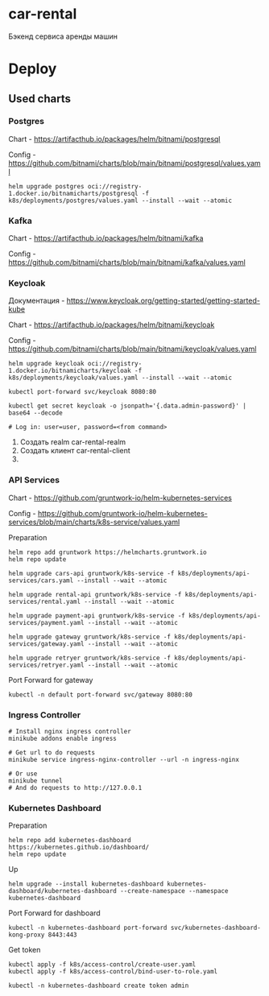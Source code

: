 # car-rental

Бэкенд сервиса аренды машин

# Deploy

## Used charts

### Postgres

Chart - https://artifacthub.io/packages/helm/bitnami/postgresql

Config - https://github.com/bitnami/charts/blob/main/bitnami/postgresql/values.yaml

```shell
helm upgrade postgres oci://registry-1.docker.io/bitnamicharts/postgresql -f k8s/deployments/postgres/values.yaml --install --wait --atomic
```

### Kafka

Chart - https://artifacthub.io/packages/helm/bitnami/kafka

Config - https://github.com/bitnami/charts/blob/main/bitnami/kafka/values.yaml

### Keycloak

Документация - https://www.keycloak.org/getting-started/getting-started-kube

Chart - https://artifacthub.io/packages/helm/bitnami/keycloak

Config - https://github.com/bitnami/charts/blob/main/bitnami/keycloak/values.yaml

```shell
helm upgrade keycloak oci://registry-1.docker.io/bitnamicharts/keycloak -f k8s/deployments/keycloak/values.yaml --install --wait --atomic
```

```shell
kubectl port-forward svc/keycloak 8080:80
```

```shell
kubectl get secret keycloak -o jsonpath='{.data.admin-password}' | base64 --decode

# Log in: user=user, password=<from command>
```

1. Создать realm car-rental-realm
2. Создать клиент car-rental-client
3. 

### API Services

Chart - https://github.com/gruntwork-io/helm-kubernetes-services

Config - https://github.com/gruntwork-io/helm-kubernetes-services/blob/main/charts/k8s-service/values.yaml

Preparation

```shell
helm repo add gruntwork https://helmcharts.gruntwork.io
helm repo update
```

```shell
helm upgrade cars-api gruntwork/k8s-service -f k8s/deployments/api-services/cars.yaml --install --wait --atomic
```

```shell
helm upgrade rental-api gruntwork/k8s-service -f k8s/deployments/api-services/rental.yaml --install --wait --atomic
```

```shell
helm upgrade payment-api gruntwork/k8s-service -f k8s/deployments/api-services/payment.yaml --install --wait --atomic
```

```shell
helm upgrade gateway gruntwork/k8s-service -f k8s/deployments/api-services/gateway.yaml --install --wait --atomic
```

```shell
helm upgrade retryer gruntwork/k8s-service -f k8s/deployments/api-services/retryer.yaml --install --wait --atomic
```

Port Forward for gateway

```shell
kubectl -n default port-forward svc/gateway 8080:80
```

### Ingress Controller

```shell
# Install nginx ingress controller
minikube addons enable ingress
```

```shell
# Get url to do requests
minikube service ingress-nginx-controller --url -n ingress-nginx

# Or use
minikube tunnel
# And do requests to http://127.0.0.1
```

### Kubernetes Dashboard

Preparation

```shell
helm repo add kubernetes-dashboard https://kubernetes.github.io/dashboard/
helm repo update
```

Up

```shell
helm upgrade --install kubernetes-dashboard kubernetes-dashboard/kubernetes-dashboard --create-namespace --namespace kubernetes-dashboard
```

Port Forward for dashboard

```shell
kubectl -n kubernetes-dashboard port-forward svc/kubernetes-dashboard-kong-proxy 8443:443
```

Get token

```shell
kubectl apply -f k8s/access-control/create-user.yaml
kubectl apply -f k8s/access-control/bind-user-to-role.yaml  
```

```shell
kubectl -n kubernetes-dashboard create token admin
```
